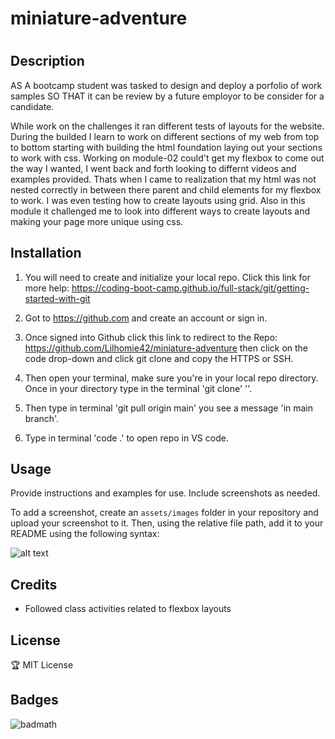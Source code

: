 # miniature-adventure

# <Your-Project-Title>

## Description

AS A bootcamp student was tasked to design and deploy a porfolio of work samples SO THAT it can be review by a future employor to be consider for a candidate.

While work on the challenges it ran different tests of layouts for the website. During the builded I learn to work on different sections of my web from top to bottom starting with building the html foundation laying out your sections to work with css. Working on module-02 could't get my flexbox to come out the way I wanted, I went back and forth looking to differnt videos and examples provided. Thats when I came to realization that my html was not nested correctly in between there parent and child elements for my flexbox to work. I was even testing how to create layouts using grid. Also in this module it challenged me to look into different ways to create layouts and making your page more unique using css.

## Installation

1. You will need to create and initialize your local repo. Click this link for more help: https://coding-boot-camp.github.io/full-stack/git/getting-started-with-git

2. Got to https://github.com and create an account or sign in.

3. Once signed into Github click this link to redirect to the Repo: https://github.com/Lilhomie42/miniature-adventure then click on the code drop-down and click git clone and copy the  HTTPS or SSH.

4. Then open your terminal, make sure you're in your local repo directory. Once in your directory type in the terminal 'git clone' '<And Paste HTTPS or SSH>'.

5. Then type in terminal 'git pull origin main' you see a message 'in main branch'.

6. Type in terminal 'code .' to open repo in VS code.

## Usage

Provide instructions and examples for use. Include screenshots as needed.

To add a screenshot, create an `assets/images` folder in your repository and upload your screenshot to it. Then, using the relative file path, add it to your README using the following syntax:

![alt text](assets/images/screenshot.png)

## Credits

- Followed class activities related to flexbox layouts

## License

🏆 MIT License

## Badges

![badmath](https://img.shields.io/github/languages/top/nielsenjared/badmath)
